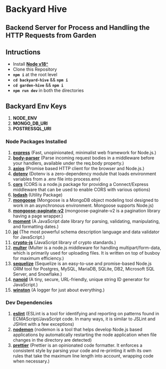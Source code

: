 # Backyard Hive

## Backend Server for Process and Handling the HTTP Requests from Garden

## Intructions

-   Install [**Node v18^**](https://nodejs.org/en/)
-   Clone this Repository
-   **`npm i`** at the root level
-   **`cd backyard-hive`** && **`npm i`**
-   **`cd garden-hive`** && **`npm i`**
-   **`npm run dev`** in both the directories

## Backyard Env Keys

1. **NODE_ENV**
2. **MONGO_DB_URI**
3. **POSTRESSQL_URI**

### Node Packages Installed

1. [**express**](https://www.npmjs.com/package/express) (Fast, unopinionated, minimalist web framework for Node.js.)
2. [**body-parser**](https://www.npmjs.com/package/body-parser) (Parse incoming request bodies in a middleware before your handlers, available under the req.body property.)
3. [**axios**](https://www.npmjs.com/package/axios) (Promise based HTTP client for the browser and Node.js.)
4. [**dotenv**](https://www.npmjs.com/package/dotenv) (Dotenv is a zero-dependency module that loads environment variables from a .env file into process.env)
5. [**cors**](https://www.npmjs.com/package/cors) (CORS is a node.js package for providing a Connect/Express middleware that can be used to enable CORS with various options)
6. [**lodash**](https://www.npmjs.com/package/lodash) (Utility Package)
7. [**mongoose**](https://www.npmjs.com/package/mongoose) (Mongoose is a MongoDB object modeling tool designed to work in an asynchronous environment. Mongoose supports Node.js)
8. [**mongoose-paginate-v2**](https://www.npmjs.com/package/mongoose-paginate-v2) (mongoose-paginate-v2 is a pagination library having a page wrapper.)
9. [**moment**](https://www.npmjs.com/package/moment) (A JavaScript date library for parsing, validating, manipulating, and formatting dates.)
10. [**joi**](https://www.npmjs.com/package/joi) (The most powerful schema description language and data validator for JavaScript.)
11. [**crypto-js**](https://www.npmjs.com/package/crypto-js) (JavaScript library of crypto standards.)
12. [**multer**](https://www.npmjs.com/package/multer) (Multer is a node.js middleware for handling multipart/form-data, which is primarily used for uploading files. It is written on top of busboy for maximum efficiency.)
13. [**sequelize**](https://www.npmjs.com/package/sequelize) (Sequelize is an easy-to-use and promise-based Node.js ORM tool for Postgres, MySQL, MariaDB, SQLite, DB2, Microsoft SQL Server, and Snowflake.)
14. [**nanoid**](https://www.npmjs.com/package/nanoid) (A tiny, secure, URL-friendly, unique string ID generator for JavaScript.)
15. [**winston**](https://www.npmjs.com/package/winston) (A logger for just about everything.)

### Dev Dependencies

1. [**eslint**](https://www.npmjs.com/package/eslint) (ESLint is a tool for identifying and reporting on patterns found in ECMAScript/JavaScript code. In many ways, it is similar to JSLint and JSHint with a few exceptions)
2. [**nodemon**](https://www.npmjs.com/package/nodemon) (nodemon is a tool that helps develop Node.js based applications by automatically restarting the node application when file changes in the directory are detected)
3. [**prettier**](https://www.npmjs.com/package/prettier) (Prettier is an opinionated code formatter. It enforces a consistent style by parsing your code and re-printing it with its own rules that take the maximum line length into account, wrapping code when necessary.)
